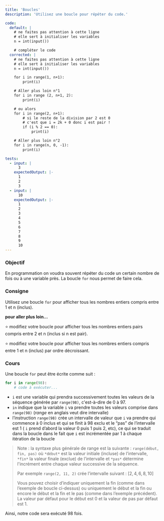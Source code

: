 ```yaml
---
title: 'Boucles'
description: 'Utilisez une boucle pour répéter du code.'

code:
  default: |
    # ne faites pas attention à cette ligne
    # elle sert à initialiser les variables
    n = int(input())

    # compléter le code
  corrected: |
    # ne faites pas attention à cette ligne
    # elle sert à initialiser les variables
    n = int(input())

    for i in range(1, n+1):
        print(i)

    # Aller plus loin n°1
    for i in range (2, n+1, 2):
        print(i)

    # ou alors
    for i in range(2, n+1):
        # si le reste de la division par 2 est 0
        # c'est que i = 2k + 0 donc i est pair !
        if (i % 2 == 0):
            print(i)

    # Aller plus loin n°2
    for i in range(n, 0, -1):
        print(i)

tests:
  - input: |
      3
    expectedOutput: |-
      1
      2
      3
  - input: |
      10
    expectedOutput: |-
      1
      2
      3
      4
      5
      6
      7
      8
      9
      10
---
```


### Objectif

En programmation on voudra souvent répéter du code un certain nombre de fois ou à une variable près. La boucle `for` nous permet de faire cela.

### Consigne

Utilisez une boucle `for` pour afficher tous les nombres entiers compris entre 1 et n (inclus).

**pour aller plus loin…**

⭐ modifiez votre boucle pour afficher tous les nombres entiers pairs compris entre 2 et n (inclus si n est pair).

⭐ modifiez votre boucle pour afficher tous les nombres entiers compris entre 1 et n (inclus) par ordre décroissant.

### Cours

Une boucle `for` peut être écrite comme suit :

```python
for i in range(98):
	# code à exécuter...
```

- `i` est une variable qui prendra successivement toutes les valeurs de la séquence générée par `range(98)`, c'est-à-dire de 0 à 97.
- `in` indique que la variable `i` va prendre toutes les valeurs comprise dans `range(98)` (_range_ en anglais veut dire intervalle)
- l’instruction `range(98)` crée un intervalle de valeur que `i` va prendre qui commence à 0 inclus et qui se finit à 98 exclu et le “pas” de l’intervalle est 1 ( `i` prend d’abord la valeur 0 puis 1 puis 2, etc), ce qui se traduit dans la boucle dans le fait que `i` est incrémentée par 1 à chaque itération de la boucle

> Note : la syntaxe plus générale de range est la suivante : `range(début, fin, pas)` où `*début*` est la valeur initiale (incluse) de l’intervalle, `*fin*` la valeur finale (exclue) de l’intervalle et `*pas*` détermine l'incrément entre chaque valeur successive de la séquence.
>
> Par exemple `range(2, 11, 2)` crée l’intervalle suivant : $[2, 4, 6, 8, 10]$
>
> Vous pouvez choisir d’indiquer uniquement la fin (comme dans l’exemple de boucle ci-dessus) ou uniquement le début et la fin ou encore le début et la fin et le pas (comme dans l’exemple précédent). La valeur par défaut pour le début est 0 et la valeur de pas par défaut est 1.

Ainsi, notre code sera exécuté 98 fois.
